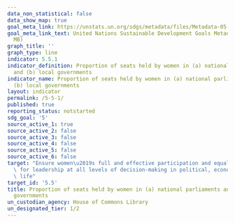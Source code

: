 ```yaml
---
data_non_statistical: false
data_show_map: true
goal_meta_link: https://unstats.un.org/sdgs/metadata/files/Metadata-05-05-01.pdf
goal_meta_link_text: United Nations Sustainable Development Goals Metadata (PDF 4.0
  MB)
graph_title: ''
graph_type: line
indicator: 5.5.1
indicator_definition: Proportion of seats held by women in (a) national parliaments
  and (b) local governments
indicator_name: Proportion of seats held by women in (a) national parliaments and
  (b) local governments
layout: indicator
permalink: /5-5-1/
published: true
reporting_status: notstarted
sdg_goal: '5'
source_active_1: true
source_active_2: false
source_active_3: false
source_active_4: false
source_active_5: false
source_active_6: false
target: "Ensure women\u2019s full and effective participation and equal opportunities\
  \ for leadership at all levels of decision-making in political, economic and public\
  \ life"
target_id: '5.5'
title: Proportion of seats held by women in (a) national parliaments and (b) local
  governments
un_custodian_agency: House of Commons Library
un_designated_tier: 1/2
---
```

